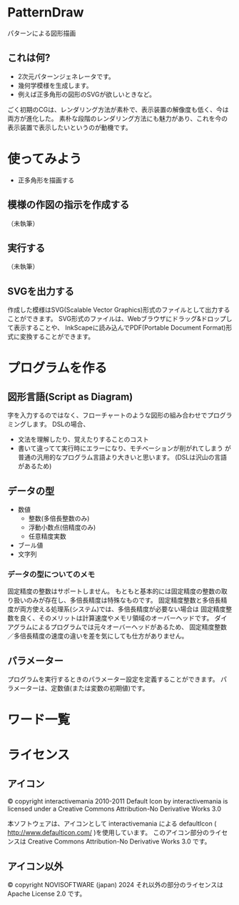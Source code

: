 # PatternDraw
パターンによる図形描画

## これは何?
- 2次元パターンジェネレータです。
- 幾何学模様を生成します。
- 例えば正多角形の図形のSVGが欲しいときなど。

ごく初期のCGは、レンダリング方法が素朴で、表示装置の解像度も低く、今は両方が進化した。
素朴な段階のレンダリング方法にも魅力があり、これを今の表示装置で表示したいというのが動機です。

# 使ってみよう

- 正多角形を描画する


## 模様の作図の指示を作成する
（未執筆）

## 実行する
（未執筆）

## SVGを出力する
作成した模様はSVG(Scalable Vector Graphics)形式のファイルとして出力することができます。
SVG形式のファイルは、Webブラウザにドラッグ&ドロップして表示することや、
InkScapeに読み込んでPDF(Portable Document Format)形式に変換することができます。

# プログラムを作る
## 図形言語(Script as Diagram)
字を入力するのではなく、フローチャートのような図形の組み合わせでプログラミングします。
DSLの場合、
- 文法を理解したり、覚えたりすることのコスト
- 書いて違ってて実行時にエラーになり、モチベーションが削がれてしまう
が普通の汎用的なプログラム言語より大きいと思います。
(DSLは沢山の言語があるため)

## データの型

- 数値
    - 整数(多倍長整数のみ)
    - 浮動小数点(倍精度のみ)
    - 任意精度実数
- ブール値
- 文字列

### データの型についてのメモ
固定精度の整数はサポートしません。
もともと基本的には固定精度の整数の取り扱いのみが存在し、多倍長精度は特殊なものです。
固定精度整数と多倍長精度が両方使える処理系(システム)では、多倍長精度が必要ない場合は
固定精度整数を良く、そのメリットは計算速度やメモリ領域のオーバーヘッドです。
ダイアグラムによるプログラムでは元々オーバーヘッドがあるため、
固定精度整数／多倍長精度の速度の違いを差を気にしても仕方がありません。

## パラメーター
プログラムを実行するときのパラメーター設定を定義することができます。
パラメーターは、定数値(または変数の初期値)です。


# ワード一覧
##

# ライセンス
## アイコン
© copyright interactivemania 2010-2011
Default Icon by interactivemania is licensed under a Creative Commons Attribution-No Derivative Works 3.0

本ソフトウェアは、アイコンとして interactivemania による defaultIcon ( http://www.defaulticon.com/ )を使用しています。
このアイコン部分のライセンスは Creative Commons Attribution-No Derivative Works 3.0 です。

## アイコン以外
© copyright NOVISOFTWARE (japan) 2024
それ以外の部分のライセンスは Apache License 2.0 です。
